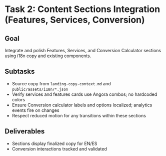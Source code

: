 # Task 2: Content Sections Integration (Features, Services, Conversion)

## Goal

Integrate and polish Features, Services, and Conversion Calculator sections using i18n copy and existing components.

## Subtasks

- Source copy from `landing-copy-context.md` and `public/assets/i18n/*.json`
- Verify services and features cards use Angora combos; no hardcoded colors
- Ensure Conversion calculator labels and options localized; analytics events fire on changes
- Respect reduced motion for any transitions within these sections

## Deliverables

- Sections display finalized copy for EN/ES
- Conversion interactions tracked and validated
